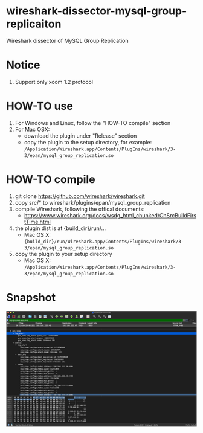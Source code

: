 # wireshark-dissector-mysql-group-replicaiton

Wireshark dissector of MySQL Group Replication

# Notice

1. Support only xcom 1.2 protocol

# HOW-TO use

1. For Windows and Linux, follow the "HOW-TO compile" section
2. For Mac OSX:
	- download the plugin under "Release" section
	- copy the plugin to the setup directory, for example: `/Application/Wireshark.app/Contents/PlugIns/wireshark/3-3/epan/mysql_group_replication.so`

# HOW-TO compile

1. git clone https://github.com/wireshark/wireshark.git
2. copy src/* to wireshark/plugins/epan/mysql_group_replication
3. compile Wireshark, following the offical documents:
	* https://www.wireshark.org/docs/wsdg_html_chunked/ChSrcBuildFirstTime.html
4. the plugin dist is at {build_dir}/run/... 
	- Mac OS X: `{build_dir}/run/Wireshark.app/Contents/PlugIns/wireshark/3-3/epan/mysql_group_replication.so`
5. copy the plugin to your setup directory
	- Mac OS X: `/Application/Wireshark.app/Contents/PlugIns/wireshark/3-3/epan/mysql_group_replication.so`
	
# Snapshot

![snapshot](https://github.com/actiontech/wireshark-dissector-mysql-group-replicaiton/blob/master/mgr_plugin_snapshot.png)
